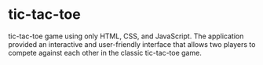 # tic-tac-toe
tic-tac-toe game using only HTML, CSS, and JavaScript. The application provided an interactive and user-friendly interface that allows two players to compete against each other in the classic tic-tac-toe game.
